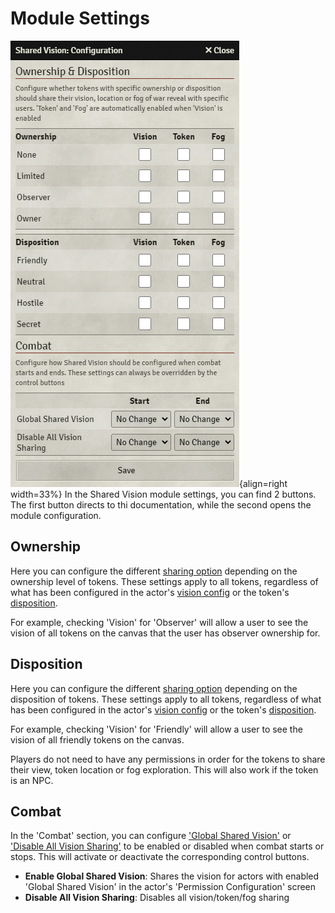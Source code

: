 # Module Settings
![moduleSettings](./img/ModuleSettings.png){align=right width=33%}
In the Shared Vision module settings, you can find 2 buttons. The first button directs to thi documentation, while the second opens the module configuration.

## Ownership
Here you can configure the different [sharing option](sharingOptions.md) depending on the ownership level of tokens. These settings apply to all tokens, regardless of what has been configured in the actor's [vision config](visionConfig.md) or the token's [disposition](#disposition).

For example, checking 'Vision' for 'Observer' will allow a user to see the vision of all tokens on the canvas that the user has observer ownership for.

## Disposition
Here you can configure the different [sharing option](sharingOptions.md) depending on the disposition of tokens. These settings apply to all tokens, regardless of what has been configured in the actor's [vision config](visionConfig.md) or the token's [disposition](#disposition).

For example, checking 'Vision' for 'Friendly' will allow a user to see the vision of all friendly tokens on the canvas.

Players do not need to have any permissions in order for the tokens to share their view, token location or fog exploration. This will also work if the token is an NPC.

## Combat
In the 'Combat' section, you can configure ['Global Shared Vision'](controlButtons.md#global-shared-vision) or ['Disable All Vision Sharing'](controlButtons.md#disable-all-vision-sharing) to be enabled or disabled when combat starts or stops. 
This will activate or deactivate the corresponding control buttons.
<ul>
    <li><b>Enable Global Shared Vision</b>: Shares the vision for actors with enabled 'Global Shared Vision' in the actor's 'Permission Configuration' screen</li>
    <li><b>Disable All Vision Sharing</b>: Disables all vision/token/fog sharing</li>
</ul>